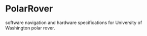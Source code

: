 # PolarRover
software navigation and hardware specifications for University of Washington polar rover.
